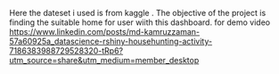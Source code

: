 Here the dateset  i used is  from kaggle . The objective of the project is  finding the suitable home for user  wiith this dashboard.
for demo video https://www.linkedin.com/posts/md-kamruzzaman-57a60925a_datascience-rshiny-househunting-activity-7186383988729528320-tRp6?utm_source=share&utm_medium=member_desktop
